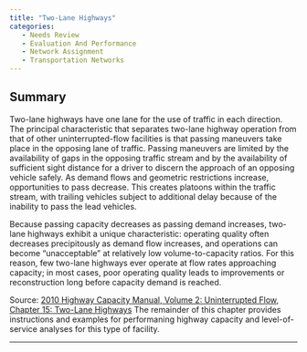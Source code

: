 ```yaml
---
title: "Two-Lane Highways"
categories:
   - Needs Review
   - Evaluation And Performance
   - Network Assignment
   - Transportation Networks
---
```


Summary
-------

Two-lane highways have one lane for the use of traffic in each direction. The principal characteristic that separates two-lane highway operation from that of other uninterrupted-flow facilities is that passing maneuvers take place in the opposing lane of traffic. Passing maneuvers are limited by the availability of gaps in the opposing traffic stream and by the availability of sufficient sight distance for a driver to discern the approach of an opposing vehicle safely. As demand flows and geometric restrictions increase, opportunities to pass decrease. This creates platoons within the traffic stream, with trailing vehicles subject to additional delay because of the inability to pass the lead vehicles.

Because passing capacity decreases as passing demand increases, two-lane highways exhibit a unique characteristic: operating quality often decreases precipitously as demand flow increases, and operations can become “unacceptable” at relatively low volume-to-capacity ratios. For this reason, few two-lane highways ever operate at flow rates approaching capacity; in most cases, poor operating quality leads to improvements or reconstruction long before capacity demand is reached.

Source: [2010 Highway Capacity Manual, Volume 2: Uninterrupted Flow, Chapter 15: Two-Lane Highways](http://trb.metapress.com/content/q7x63813n6230x31/?p=1981171bafd74627872984ad51802639&pi=15) The remainder of this chapter provides instructions and examples for performaning highway capacity and level-of-service analyses for this type of facility.

------------------------------------------------------------------------

